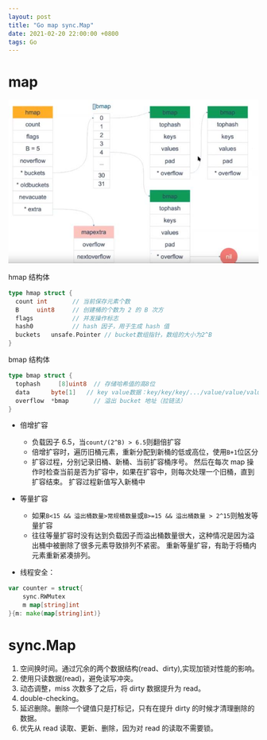 ```yaml
---
layout: post
title: "Go map sync.Map"
date: 2021-02-20 22:00:00 +0800
tags: Go
---
```


# map

![map](/assets/images/2021-02-20-Go_map_1.jpg)

hmap 结构体

```Go
type hmap struct {
  count	int       // 当前保存元素个数
  B	    uint8     // 创建桶的个数为 2 的 B 次方
  flags           // 并发操作标志
  hash0           // hash 因子，用于生成 hash 值
  buckets	unsafe.Pointer // bucket数组指针，数组的大小为2^B
}
```

bmap 结构体

```Go
type bmap struct {
  tophash	  [8]uint8	// 存储哈希值的高8位
  data	    byte[1]	  // key value数据：key/key/key/.../value/value/value...
  overflow	*bmap	    // 溢出 bucket 地址（拉链法）
}
```

- 倍增扩容

  - 负载因子 6.5，当`count/(2^B) > 6.5`则翻倍扩容
  - 倍增扩容时，遍历旧桶元素，重新分配到新桶的低或高位，使用`B+1`位区分
  - 扩容过程，分别记录旧桶、新桶、当前扩容桶序号。
    然后在每次 map 操作时检查当前是否为扩容中，如果在扩容中，则每次处理一个旧桶，直到扩容结束。
    扩容过程新值写入新桶中

- 等量扩容

  - 如果`B<15 && 溢出桶数量>常规桶数量`或`B>=15 && 溢出桶数量 > 2^15`则触发等量扩容
  - 往往等量扩容时没有达到负载因子而溢出桶数量很大，这种情况是因为溢出桶中被删除了很多元素导致排列不紧密。
    重新等量扩容，有助于将桶内元素重新紧凑排列。

- 线程安全：

```Go
var counter = struct{
    sync.RWMutex
    m map[string]int
}{m: make(map[string]int)}
```

# sync.Map

1. 空间换时间。通过冗余的两个数据结构(read、dirty),实现加锁对性能的影响。
2. 使用只读数据(read)，避免读写冲突。
3. 动态调整，miss 次数多了之后，将 dirty 数据提升为 read。
4. double-checking。
5. 延迟删除。删除一个键值只是打标记，只有在提升 dirty 的时候才清理删除的数据。
6. 优先从 read 读取、更新、删除，因为对 read 的读取不需要锁。
